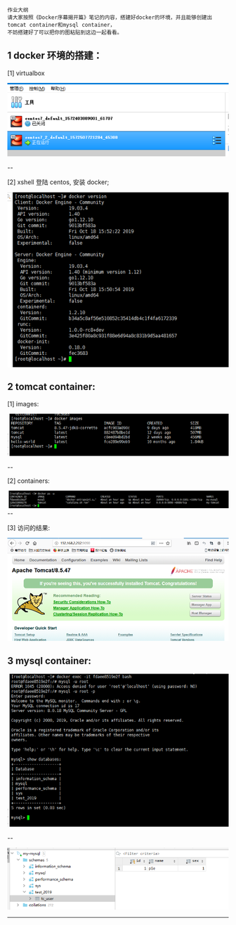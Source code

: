 ```
作业大纲
请大家按照《Docker序幕揭开篇》笔记的内容，搭建好docker的环境，并且能够创建出tomcat container和mysql container，
不妨搭建好了可以把你的图粘贴到这边一起看看。
```

## 1 docker 环境的搭建：

\[1\] virtualbox

![](/assets/import_20191031192701.png)

--

\[2\] xshell 登陆 centos, 安装 docker;

![](/assets/import_20191031192801.png)

## 2 tomcat container:

\[1\] images:

![](/assets/import_20191031192901.png)

--

\[2\] containers:

![](/assets/import_20191031193001.png)--

\[3\] 访问的结果:

![](/assets/import_20190131193001.png)

## 3 mysql container:

![](/assets/import_20191031193201.png)

--

![](/assets/import_20190131193301.png)

---



